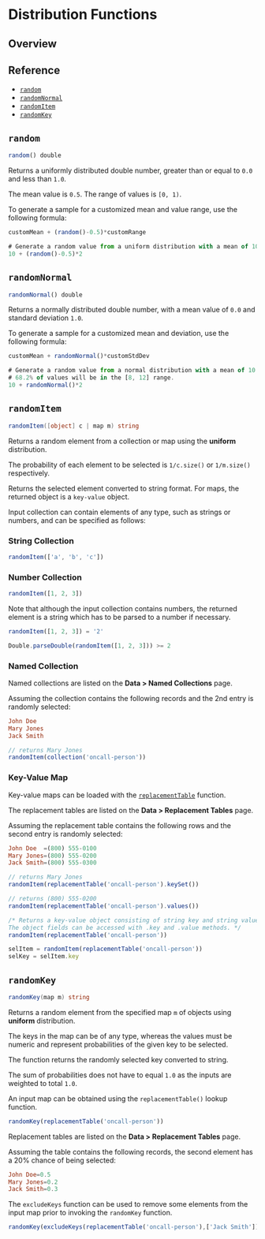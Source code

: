 # Distribution Functions

## Overview

## Reference

* [`random`](#random)
* [`randomNormal`](#randomnormal)
* [`randomItem`](#randomitem)
* [`randomKey`](#randomkey)

## `random`

```javascript
random() double
```

Returns a uniformly distributed double number, greater than or equal to `0.0` and less than `1.0`.

The mean value is `0.5`. The range of values is `[0, 1)`.

To generate a sample for a customized mean and value range, use the following formula:

```javascript
customMean + (random()-0.5)*customRange
```

```javascript
# Generate a random value from a uniform distribution with a mean of 10 in the [9, 11) range.
10 + (random()-0.5)*2
```

## `randomNormal`

```javascript
randomNormal() double
```

Returns a normally distributed double number, with a mean value of `0.0` and standard deviation `1.0`.

To generate a sample for a customized mean and deviation, use the following formula:

```javascript
customMean + randomNormal()*customStdDev
```

```javascript
# Generate a random value from a normal distribution with a mean of 10 and standard deviation of 2.
# 68.2% of values will be in the [8, 12] range.
10 + randomNormal()*2
```

## `randomItem`

```csharp
randomItem([object] c | map m) string
```

Returns a random element from a collection or map using the **uniform** distribution.

The probability of each element to be selected is `1/c.size()` or `1/m.size()` respectively.

Returns the selected element converted to string format. For maps, the returned object is a `key-value` object.

Input collection can contain elements of any type, such as strings or numbers, and can be specified as follows:

### String Collection

```javascript
randomItem(['a', 'b', 'c'])
```

### Number Collection

```javascript
randomItem([1, 2, 3])
```

Note that although the input collection contains numbers, the returned element is a string which has to be parsed to a number if necessary.

```javascript
randomItem([1, 2, 3]) = '2'
```

```javascript
Double.parseDouble(randomItem([1, 2, 3])) >= 2
```

### Named Collection

Named collections are listed on the **Data > Named Collections** page.

Assuming the collection contains the following records and the 2nd entry is randomly selected:

```elm
John Doe
Mary Jones
Jack Smith
```

```javascript
// returns Mary Jones
randomItem(collection('oncall-person'))
```

### Key-Value Map

Key-value maps can be loaded with the [`replacementTable`](functions-lookup.md#replacementtable) function.

The replacement tables are listed on the **Data > Replacement Tables** page.

Assuming the replacement table contains the following rows and the second entry is randomly selected:

```elm
John Doe  =(800) 555-0100
Mary Jones=(800) 555-0200
Jack Smith=(800) 555-0300
```

```javascript
// returns Mary Jones
randomItem(replacementTable('oncall-person').keySet())
```

```javascript
// returns (800) 555-0200
randomItem(replacementTable('oncall-person').values())
```

```javascript
/* Returns a key-value object consisting of string key and string value
The object fields can be accessed with .key and .value methods. */
randomItem(replacementTable('oncall-person'))
```

```javascript
selItem = randomItem(replacementTable('oncall-person'))
selKey = selItem.key
```

## `randomKey`

```csharp
randomKey(map m) string
```

Returns a random element from the specified map `m` of objects using **uniform** distribution.

The keys in the map can be of any type, whereas the values must be numeric and represent probabilities of the given key to be selected.

The function returns the randomly selected key converted to string.

The sum of probabilities does not have to equal `1.0` as the inputs are weighted to total `1.0`.

An input map can be obtained using the `replacementTable()` lookup function.

```javascript
randomKey(replacementTable('oncall-person'))
```

Replacement tables are listed on the **Data > Replacement Tables** page.

Assuming the table contains the following records, the second element has a 20% chance of being selected:

```elm
John Doe=0.5
Mary Jones=0.2
Jack Smith=0.3
```

The `excludeKeys` function can be used to remove some elements from the input map prior to invoking the `randomKey` function.

```javascript
randomKey(excludeKeys(replacementTable('oncall-person'),['Jack Smith']))
```

